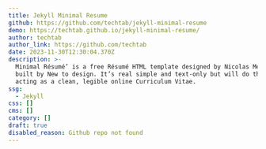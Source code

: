 ```yaml
---
title: Jekyll Minimal Resume
github: https://github.com/techtab/jekyll-minimal-resume
demo: https://techtab.github.io/jekyll-minimal-resume/
author: techtab
author_link: https://github.com/techtab
date: 2023-11-30T12:30:04.370Z
description: >-
  Minimal Résumé’ is a free Résumé HTML template designed by Nicolas Meuzard and
  built by New to design. It’s real simple and text-only but will do the job
  acting as a clean, legible online Curriculum Vitae.
ssg:
  - Jekyll
css: []
cms: []
category: []
draft: true
disabled_reason: Github repo not found
---
```

